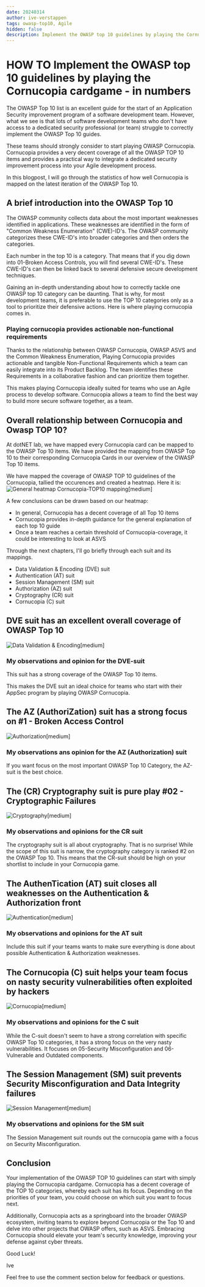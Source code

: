```yaml
---
date: 20240314
author: ive-verstappen
tags: owasp-top10, Agile
hidden: false
description: Implement the OWASP top 10 guidelines by playing the Cornucopia cardgame - in numbers
---
```

# HOW TO Implement the OWASP top 10 guidelines by playing the Cornucopia cardgame - in numbers

The OWASP Top 10 list is an excellent guide for the start of an Application Security improvement program of a software development team.  However, what we see is that lots of software development teams who don't have access to a dedicated security professional (or team) struggle to correctly implement the OWASP Top 10 guides.

These teams should strongly consider to start playing OWASP Cornucopia.  Cornucopia provides a very decent coverage of all the OWASP TOP 10 items and provides a practical way to integrate a dedicated security improvement process into your Agile development process.

In this blogpost, I will go through the statistics of how well Cornucopia is mapped on the latest iteration of the OWASP Top 10.

## A brief introduction into the OWASP Top 10
The OWASP community collects data about the most important weaknesses identified in applications.  These weaknesses are identified in the form of "Common Weakness Enumeration" (CWE)-ID's.  The OWASP community categorizes these CWE-ID's into broader categories and then orders the categories.

Each number in the top 10 is a category.  That means that if you dig down into 01-Broken Access Controls, you will find several CWE-ID's.  These CWE-ID's can then be linked back to several defensive secure development techniques.

Gaining an in-depth understanding about how to correctly tackle one OWASP top 10 category can be daunting.  That is why, for most development teams, it is preferable to use the TOP 10 categories only as a tool to prioritize their defensive actions.  Here is where playing cornucopia comes in.

### Playing cornucopia provides actionable non-functional requirements
Thanks to the relationship between OWASP Cornucopia, OWASP ASVS and the Common Weakness Enumeration, Playing Cornucopia provides actionable and tangible Non-Functional Requirements which a team can easily integrate into its Product Backlog.  The team identifies these Requirements in a collaborative fashion and can prioritize them together.

This makes playing Cornucopia ideally suited for teams who use an Agile process to develop software.  Cornucopia allows a team to find the best way to build more secure software together, as a team.

## Overall relationship between Cornucopia and Owasp TOP 10?
At dotNET lab, we have mapped every Cornucopia card can be mapped to the OWASP Top 10 items.  We have provided the mapping from OWASP Top 10 to their corresponding Cornucopia Cards in our overview of the OWASP Top 10 items.

We have mapped the coverage of OWASP TOP 10 guidelines of the Cornucopia, tallied the occurences and created a heatmap.  Here it is:
![General heatmap Cornucopia-TOP10 mapping[medium]](algemeen.png)

A few conclusions can be drawn based on our heatmap:

- In general, Cornucopia has a decent coverage of all Top 10 items
- Cornucopia provides in-depth guidance for the general explanation of each top 10 guide
- Once a team reaches a certain threshold of Cornucopia-coverage, it could be interesting to look at ASVS

Through the next chapters, I'll go briefly through each suit and its mappings.
- Data Validation & Encoding (DVE) suit
- Authentication (AT) suit
- Session Management (SM) suit
- Authorization (AZ) suit
- Cryptography (CR) suit
- Cornucopia (C) suit
	
## DVE suit has an excellent overall coverage of OWASP Top 10
![Data Validation & Encoding[medium]](dve-suit.png)

### My observations and opinion for the DVE-suit
This suit has a strong coverage of the OWASP Top 10 items.  

This makes the DVE suit an ideal choice for teams who start with their AppSec program by playing OWASP Cornucopia.  

## The AZ (AuthoriZation) suit has a strong focus on #1 - Broken Access Control
![Authorization[medium]](az-suit.png)

### My observations ans opinion for the AZ (Authorization) suit
If you want focus on the most important OWASP Top 10 Category, the AZ-suit is the best choice.

## The (CR) Cryptography suit is pure play #02 - Cryptographic Failures
![Cryptography[medium]](cr-suit.png)

### My observations and opinions for the CR suit
The cryptography suit is all about cryptography.  That is no surprise!  While the scope of this suit is narrow, the cryptography category is ranked #2 on the OWASP Top 10.  This means that the CR-suit should be high on your shortlist to include in your Cornucopia game.

## The AuthenTication (AT) suit closes all weaknesses on the Authentication & Authorization front
![Authentication[medium]](at-suit.png)

### My observations and opinions for the AT suit
Include this suit if your teams wants to make sure everything is done about possible Authentication & Authorization weaknesses.  

## The Cornucopia (C) suit helps your team focus on nasty security vulnerabilities often exploited by hackers
![Cornucopia[medium]](c-suit.png)

### My observations and opinions for the C suit

While the C-suit doesn't seem to have a strong correlation with specific OWASP Top 10 categories, it has a strong focus on the very nasty vulnerabilities.  It focuses on 05-Security Misconfiguration and 06-Vulnerable and Outdated components.  

## The Session Management (SM) suit prevents Security Misconfiguration and Data Integrity failures
![Session Management[medium]](sm-suit.png)


### My observations and opinions for the SM suit

The Session Management suit rounds out the cornucopia game with a focus on Security Misconfiguration.  

## Conclusion
Your implementation of the OWASP TOP 10 guidelines can start with simply playing the Cornucopia cardgame.  Cornucopia has a decent coverage of the TOP 10 categories, whereby each suit has its focus.  Depending on the priorities of your team, you could choose on which suit you want to focus next.

Additionally, Cornucopia acts as a springboard into the broader OWASP ecosystem, inviting teams to explore beyond Cornucopia or the Top 10 and delve into other projects that OWASP offers, such as ASVS. Embracing Cornucopia should elevate your team's security knowledge, improving your defense against cyber threats.

Good Luck!

Ive

Feel free to use the comment section below for feedback or questions.